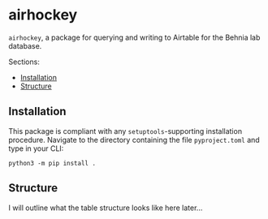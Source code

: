 # airhockey
`airhockey`, a package for querying and writing to Airtable for the Behnia lab database.

Sections:
- [Installation](#installation)
- [Structure](#structure)

## Installation

This package is compliant with any `setuptools`-supporting installation procedure. Navigate to the directory containing the file `pyproject.toml` and type in your CLI:
```
python3 -m pip install .
```

## Structure


 I will outline what the table structure looks like here later...